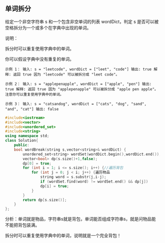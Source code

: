 

## 单词拆分

给定一个非空字符串 s 和一个包含非空单词的列表 wordDict，判定 s 是否可以被空格拆分为一个或多个在字典中出现的单词。

说明：

拆分时可以重复使用字典中的单词。

你可以假设字典中没有重复的单词。

```
示例 1： 输入: s = "leetcode", wordDict = ["leet", "code"] 输出: true 解释: 返回 true 因为 "leetcode" 可以被拆分成 "leet code"。

示例 2： 输入: s = "applepenapple", wordDict = ["apple", "pen"] 输出: true 解释: 返回 true 因为 "applepenapple" 可以被拆分成 "apple pen apple"。  注意你可以重复使用字典中的单词。

示例 3： 输入: s = "catsandog", wordDict = ["cats", "dog", "sand", "and", "cat"] 输出: false
```

```c++
#include<iostream>
#include<vector>
#include<unordered_set>
#include<string>
using namespace std;
class Solution{
	public:
	bool wordBreak(string s,vector<string>& wordDict) {
		unordered_set<string> wordSet(wordDict.begin(),wordDict.end());
		vector<bool> dp(s.size()+1,false);
		dp[0] = true;
		for (int i = 1; i <= s.size(); i++) {//遍历背包
			for (int j = 0; j < i; j++) {遍历物品
				string word = s.substr(j,i-j);
				if (wordSet.find(word) != wordSet.end() && dp[j]) 
				dp[i] = true;
			}
		}
		return dp[s.size()];
	}
};
```

分析：单词就是物品，字符串s就是背包，单词能否组成字符串s，就是问物品能不能把背包装满。

拆分时可以重复使用字典中的单词，说明就是一个完全背包！

